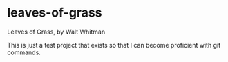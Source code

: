 leaves-of-grass
===============

Leaves of Grass, by Walt Whitman


This is just a test project that exists so that I can become proficient with git commands.
